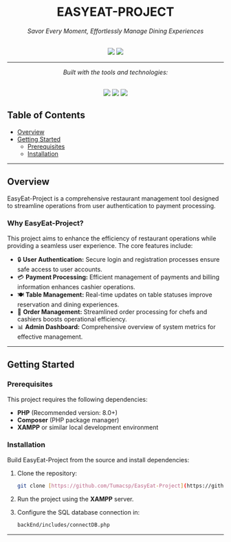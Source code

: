 <div align="center">

# EASYEAT-PROJECT

*<em>Savor Every Moment, Effortlessly Manage Dining Experiences</em>*

<br/>

<img src="https://img.shields.io/badge/php-83.4%25-0078d4" />
<img src="https://img.shields.io/badge/languages-4-blue" />

---

*<em>Built with the tools and technologies:</em>*

<br/>

<img src="https://img.shields.io/badge/JavaScript-F7DF1E?style=flat&logo=javascript&logoColor=black" />
<img src="https://img.shields.io/badge/PHP-777BB4?style=flat&logo=php&logoColor=white" />
<img src="https://img.shields.io/badge/CSS3-1572B6?style=flat&logo=css3&logoColor=white" />

</div>

## Table of Contents

* [Overview](#overview)
* [Getting Started](#getting-started)
  * [Prerequisites](#prerequisites)
  * [Installation](#installation)
---

## Overview

EasyEat-Project is a comprehensive restaurant management tool designed to streamline operations from user authentication to payment processing.

### Why EasyEat-Project?

This project aims to enhance the efficiency of restaurant operations while providing a seamless user experience. The core features include:

* 🔒 **User Authentication:** Secure login and registration processes ensure safe access to user accounts.
* 💳 **Payment Processing:** Efficient management of payments and billing information enhances cashier operations.
* 🍽️ **Table Management:** Real-time updates on table statuses improve reservation and dining experiences.
* 🧾 **Order Management:** Streamlined order processing for chefs and cashiers boosts operational efficiency.
* 📊 **Admin Dashboard:** Comprehensive overview of system metrics for effective management.

---

## Getting Started

### Prerequisites

This project requires the following dependencies:

- **PHP** (Recommended version: 8.0+)
- **Composer** (PHP package manager)
- **XAMPP** or similar local development environment

### Installation

Build EasyEat-Project from the source and install dependencies:

1.  Clone the repository:
    ```sh
    git clone [https://github.com/Tumacsp/EasyEat-Project](https://github.com/Tumacsp/EasyEat-Project)
    ```
2.  Run the project using the **XAMPP** server.

3.  Configure the SQL database connection in:
    ```sh
    backEnd/includes/connectDB.php
    ```

---
